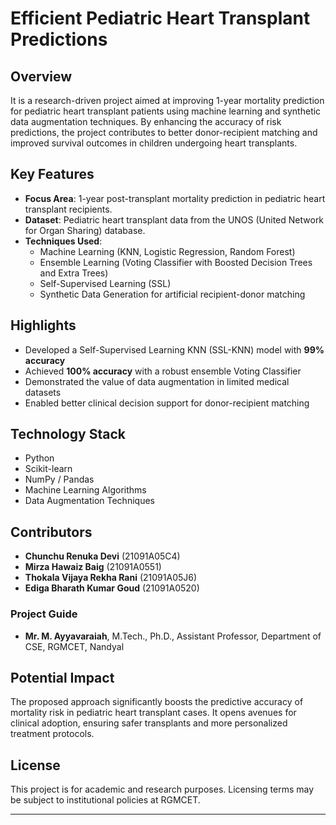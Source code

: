 # Efficient Pediatric Heart Transplant Predictions

## Overview

It is a research-driven project aimed at improving 1-year mortality prediction for pediatric heart transplant patients using machine learning and synthetic data augmentation techniques. By enhancing the accuracy of risk predictions, the project contributes to better donor-recipient matching and improved survival outcomes in children undergoing heart transplants.

## Key Features

- **Focus Area**: 1-year post-transplant mortality prediction in pediatric heart transplant recipients.
- **Dataset**: Pediatric heart transplant data from the UNOS (United Network for Organ Sharing) database.
- **Techniques Used**:
  - Machine Learning (KNN, Logistic Regression, Random Forest)
  - Ensemble Learning (Voting Classifier with Boosted Decision Trees and Extra Trees)
  - Self-Supervised Learning (SSL)
  - Synthetic Data Generation for artificial recipient-donor matching

## Highlights

- Developed a Self-Supervised Learning KNN (SSL-KNN) model with **99% accuracy**
- Achieved **100% accuracy** with a robust ensemble Voting Classifier
- Demonstrated the value of data augmentation in limited medical datasets
- Enabled better clinical decision support for donor-recipient matching

## Technology Stack

- Python
- Scikit-learn
- NumPy / Pandas
- Machine Learning Algorithms
- Data Augmentation Techniques

## Contributors

- **Chunchu Renuka Devi** (21091A05C4)
- **Mirza Hawaiz Baig** (21091A0551)
- **Thokala Vijaya Rekha Rani** (21091A05J6)
- **Ediga Bharath Kumar Goud** (21091A0520)

### Project Guide

- **Mr. M. Ayyavaraiah**, M.Tech., Ph.D., Assistant Professor, Department of CSE, RGMCET, Nandyal

## Potential Impact

The proposed approach significantly boosts the predictive accuracy of mortality risk in pediatric heart transplant cases. It opens avenues for clinical adoption, ensuring safer transplants and more personalized treatment protocols.

## License

This project is for academic and research purposes. Licensing terms may be subject to institutional policies at RGMCET.

---

